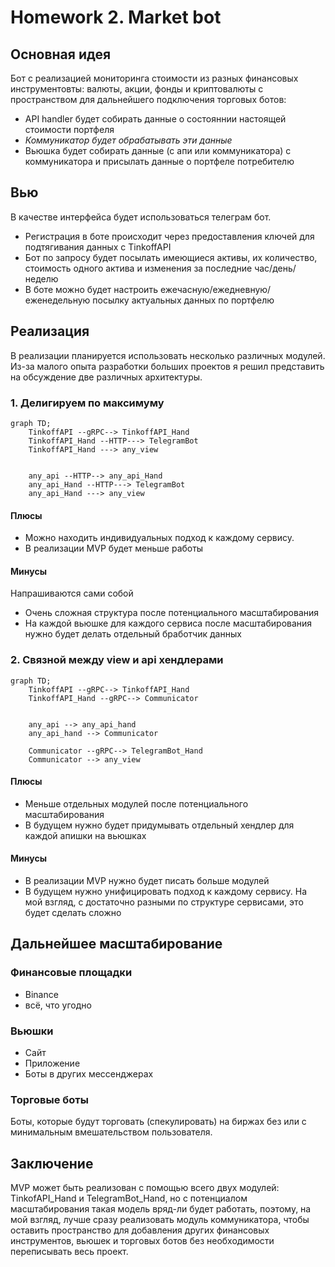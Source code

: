 # Homework 2. Market bot

## Основная идея
Бот с реализацией мониторинга стоимости из разных финансовых инструментовты: валюты, акции, фонды и криптовалюты с пространством для дальнейшего подключения торговых ботов:
- API handler будет собирать данные о состояннии настоящей стоимости портфеля
- *Коммуникатор будет обрабатывать эти данные*
- Вьюшка будет собирать данные (с апи или коммуникатора) с коммуникатора и присылать данные о портфеле потребителю
 

## Вью
В качестве интерфейса будет использоваться телеграм бот.
- Регистрация в боте происходит через предоставления ключей для подтягивания данных с TinkoffAPI
- Бот по запросу будет посылать имеющиеся активы, их количество, стоимость одного актива и изменения за последние час/день/неделю
- В боте можно будет настроить ежечасную/ежедневную/еженедельную посылку актуальных данных по портфелю


## Реализация
В реализации планируется использовать несколько различных модулей. Из-за малого опыта разработки больших проектов я решил представить на обсуждение две различных архитектуры.


### 1. Делигируем по максимуму
``` mermaid
graph TD;
    TinkoffAPI --gRPC--> TinkoffAPI_Hand  
    TinkoffAPI_Hand --HTTP---> TelegramBot 
    TinkoffAPI_Hand ---> any_view 

    
    any_api --HTTP--> any_api_Hand  
    any_api_Hand --HTTP---> TelegramBot 
    any_api_Hand ---> any_view 
```
<!-- BinanceAPI --HTTP-- BinanceAPI_Hand  
BinanceAPI_Hand --HTTP--- TelegramBot 
BinanceAPI_Hand --gRPC--- WEBSite 
BinanceAPI_Hand --- any_view -->
<!-- TinkoffAPI_Hand --gRPC--- WEBSite  -->
<!-- any_api_Hand --gRPC--- WEBSite  -->
#### **Плюсы**
+ Можно находить индивидуальных подход к каждому сервису.
+ В реализации MVP будет меньше работы
#### **Минусы**
Напрашиваются сами собой
- Очень сложная структура после потенциального масштабирования
- На каждой вьюшке для каждого сервиса после масштабирования нужно будет делать отдельный бработчик данных

### 2. Связной между view и api хендлерами
``` mermaid
graph TD;
    TinkoffAPI --gRPC--> TinkoffAPI_Hand
    TinkoffAPI_Hand --gRPC--> Communicator


    any_api --> any_api_hand
    any_api_hand --> Communicator

    Communicator --gRPC--> TelegramBot_Hand
    Communicator --> any_view
```
<!-- BinanceAPI --HTTP-- BinanceAPI_Hand
BinanceAPI_Hand --gRPC-- Communicator -->
<!-- Communicator --gRPC-- WEBSite -->
#### **Плюсы**
+ Меньше отдельных модулей после потенциального масштабирования
+ В будущем нужно будет придумывать отдельный хендлер для каждой апишки на вьюшках
#### **Минусы**
- В реализации MVP нужно будет писать больше модулей
- В будущем нужно унифицировать подход к каждому сервису. На мой взгляд, с достаточно разными по структуре сервисами, это будет сделать сложно

## Дальнейшее масштабирование
### Финансовые площадки

- Binance 
- всё, что угодно

### Вьюшки

- Сайт
- Приложение
- Боты в других мессенджерах

### Торговые боты

Боты, которые будут торговать (спекулировать) на биржах без или с минимальным вмешательством пользователя.
## Заключение

MVP может быть реализован с помощью всего двух модулей: TinkofAPI_Hand и TelegramBot_Hand, но с потенциалом масштабирования такая модель вряд-ли будет работать, поэтому, на мой взгляд, лучше сразу реализовать модуль коммуникатора, чтобы оставить пространство для добавления других финансовых инструментов, вьюшек и торговых ботов без необходимости переписывать весь проект. 


